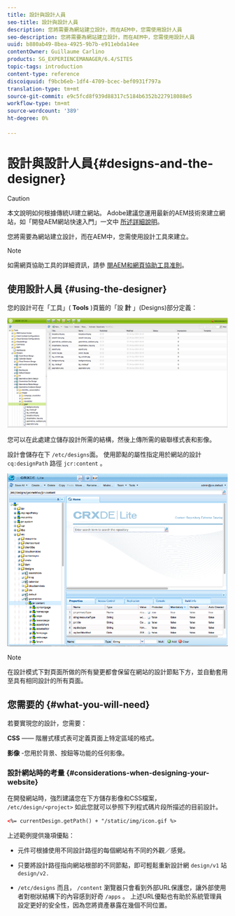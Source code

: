 ```yaml
---
title: 設計與設計人員
seo-title: 設計與設計人員
description: 您將需要為網站建立設計，而在AEM中，您需使用設計人員
seo-description: 您將需要為網站建立設計，而在AEM中，您需使用設計人員
uuid: b880ab49-8bea-4925-9b7b-e911ebda14ee
contentOwner: Guillaume Carlino
products: SG_EXPERIENCEMANAGER/6.4/SITES
topic-tags: introduction
content-type: reference
discoiquuid: f9bcb6eb-1df4-4709-bcec-bef0931f797a
translation-type: tm+mt
source-git-commit: e9c5fcd8f939d88317c5184b6352b227918088e5
workflow-type: tm+mt
source-wordcount: '389'
ht-degree: 0%

---
```



# 設計與設計人員{#designs-and-the-designer}

>[!CAUTION]
>
>本文說明如何根據傳統UI建立網站。 Adobe建議您運用最新的AEM技術來建立網站，如「開發AEM網站快速入門」一文中 [所述詳細說明](/help/sites-developing/getting-started.md)。

您將需要為網站建立設計，而在AEM中，您需使用設計工具來建立。

>[!NOTE]
>
>如需網頁協助工具的詳細資訊，請參 [閱AEM和網頁協助工具准則](/help/managing/web-accessibility.md)。

## 使用設計人員 {#using-the-designer}

您的設計可在「工具」( **Tools** )頁籤的「設 **計** 」(Designs)部分定義：

![screen_shot_2012-02-01at30237pm](assets/screen_shot_2012-02-01at30237pm.png)

您可以在此處建立儲存設計所需的結構，然後上傳所需的級聯樣式表和影像。

設計會儲存在下 `/etc/designs`面。 使用節點的屬性指定用於網站的設計 `cq:designPath` 路徑 `jcr:content` 。

![chlimage_1-74](assets/chlimage_1-74.png)

>[!NOTE]
>
>在設計模式下對頁面所做的所有變更都會保留在網站的設計節點下方，並自動套用至具有相同設計的所有頁面。

## 您需要的 {#what-you-will-need}

若要實現您的設計，您需要：

**CSS** —— 階層式樣式表可定義頁面上特定區域的格式。

**影像** -您用於背景、按鈕等功能的任何影像。

### 設計網站時的考量 {#considerations-when-designing-your-website}

在開發網站時，強烈建議您在下方儲存影像和CSS檔案， `/etc/design/<project>` 如此您就可以參照下列程式碼片段所描述的目前設計。

```xml
<%= currentDesign.getPath() + "/static/img/icon.gif %>
```

上述範例提供幾項優點：

* 元件可根據使用不同設計路徑的每個網站有不同的外觀／感覺。
* 只要將設計路徑指向網站根部的不同節點，即可輕鬆重新設計網 `design/v1` 站 `design/v2.`

* `/etc/designs` 而且， `/content` 瀏覽器只會看到外部URL保護您，讓外部使用者對樹狀結構下的內容感到好奇 `/apps` 。 上述URL優點也有助於系統管理員設定更好的安全性，因為您將資產暴露在幾個不同位置。

